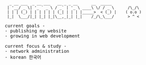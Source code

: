 ```
  _ __ ___  _ __ ___   __ _ _ __      __  _____
 | '__/ _ \| '_ ` _ \ / _` | '_ \ ____\ \/ / _ \      /\_/\ 
 | | | (_) | | | | | | (_| | | | |_____>  < (_) |    ( o.o )
 |_|  \___/|_| |_| |_|\__,_|_| |_|    /_/\_\___/      > ^ <
 ```
 <samp>
current goals -
<br>
- publishing my website
<br>
- growing in web development
<br>
<br>
current focus & study -
<br>
- network administration
<br>
 - korean 한국어
 <br>
</samp>
